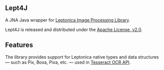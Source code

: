 ## Lept4J

A JNA Java wrapper for [Leptonica Image Processing Library](http://www.leptonica.com/).

Lept4J is released and distributed under the [Apache License, v2.0](http://www.apache.org/licenses/LICENSE-2.0).

## Features

The library provides support for Leptonica native types and data structures — such as Pix, Boxa, Pixa, etc. — used in [Tesseract OCR API](http://zdenop.github.io/tesseract-doc/index.html).
